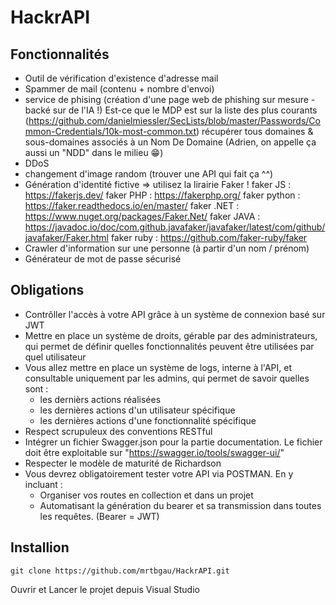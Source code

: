 # HackrAPI
## Fonctionnalités
- Outil de vérification d'existence d'adresse mail
- Spammer de mail (contenu + nombre d'envoi)
- service de phising (création d'une page web de phishing sur mesure - backé sur de l'IA !)
Est-ce que le MDP est sur la liste des plus courants (https://github.com/danielmiessler/SecLists/blob/master/Passwords/Common-Credentials/10k-most-common.txt)
récupérer tous domaines & sous-domaines associés à un Nom De Domaine (Adrien, on appelle ça aussi un "NDD" dans le milieu 😁)
- DDoS
- changement d'image random (trouver une API qui fait ça ^^)
- Génération d'identité fictive => utilisez la lirairie Faker !
faker JS : https://fakerjs.dev/
faker PHP : https://fakerphp.org/
faker python : https://faker.readthedocs.io/en/master/
faker .NET : https://www.nuget.org/packages/Faker.Net/
faker JAVA : https://javadoc.io/doc/com.github.javafaker/javafaker/latest/com/github/javafaker/Faker.html
faker ruby : https://github.com/faker-ruby/faker
- Crawler d'information sur une personne (à partir d'un nom / prénom)
- Générateur de mot de passe sécurisé
## Obligations
- Contrôller l'accès à votre API grâce à un système de connexion basé sur JWT
- Mettre en place un système de droits, gérable par des administrateurs, qui permet de définir quelles fonctionnalités peuvent être utilisées par quel utilisateur
- Vous allez mettre en place un système de logs, interne à l'API, et consultable uniquement par les admins, qui permet de savoir quelles sont :
  - les dernièrs actions réalisées
  - les dernières actions d'un utilisateur spécifique
  - les dernières actions d'une fonctionnalité spécifique
- Respect scrupuleux des conventions RESTful
- Intégrer un fichier Swagger.json pour la partie documentation. Le fichier doit être exploitable sur "https://swagger.io/tools/swagger-ui/"
- Respecter le modèle de maturité de Richardson
- Vous devrez obligatoirement tester votre API via POSTMAN. En y incluant :
  - Organiser vos routes en collection et dans un projet
  - Automatisant la génération du bearer et sa transmission dans toutes les requêtes. (Bearer = JWT)
## Installion
```
git clone https://github.com/mrtbgau/HackrAPI.git
```
Ouvrir et Lancer le projet depuis Visual Studio
